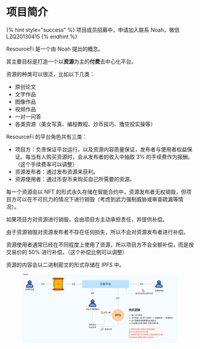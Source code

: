 # 项目简介

{% hint style="success" %}
项目成员招募中，申请加入联系 Noah，微信 LZQ20130415
{% endhint %}

ResourceFi 是一个由 Noah 提出的概念。

其主要目标是打造一个以**资源**为主的**付费**去中心化平台。

资源的种类可以很泛，比如以下几类：

* 原创论文
* 文字作品
* 图像作品
* 视频作品
* 一对一问答
* 各类资源（美女写真、编程教程、炒币技巧、撸空投实操等）

ResourceFi 的平台角色共有三类：

* 项目方：负责保证平台运行，以及资源内容质量保证，发布者与使用者权益保证。每当有人购买资源时，会从发布者的收入中抽取 3% 的手续费作为报酬。（这个手续费率可以调整）
* 资源发布者：通过发布资源来获利。
* 资源使用者：通过币安币来购买自己所需要的资源。

每一个资源会以 NFT 的形式永久存储在智能合约中，资源发布者无权销毁，但项目方可以在不可抗力的情况下进行销毁（考虑到武力强制威胁或审查疏漏等情况）。

如果项目方对资源进行销毁，会由项目方主动承担责任，并提供补偿。

由于资源销毁对资源发布者不存在任何损失，所以不会对资源发布者进行补偿。

资源使用者通常已经在不同程度上使用了资源，所以项目方不会全额补偿，而是按交易价的 50% 进行补偿。（这个补偿比例可以调整）

资源的内容会以二进制密文的形式存储在 IPFS 中。



<figure><img src=".gitbook/assets/image (2).png" alt=""><figcaption></figcaption></figure>
